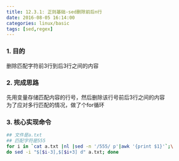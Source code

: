 ```yaml
---
title: 12.3.1: 正则基础-sed删除前后n行
date: 2016-08-05 16:14:00
categories: linux/basic
tags: [sed,regex]
---
```


### 1. 目的
删除匹配字符前3行到后3行之间的内容

### 2. 完成思路
先用变量存储匹配内容的行号，然后删除该行号前后3行之间的内容  
为了应对多行匹配的情况，做了个for循环

### 3. 核心实现命令
``` bash
## 文件是a.txt
## 匹配字符是555
for i in `cat a.txt |nl |sed -n '/555/ p'|awk '{print $1}'`;\
do sed -i "$[$i-3],$[$i+3] d" a.txt; done
```
